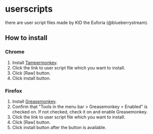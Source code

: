 # userscripts
there are user script files made by KID the Euforia (@blueberrystream).

## How to install
### Chrome
1. Install [Tampermonkey](https://chrome.google.com/webstore/detail/tampermonkey/dhdgffkkebhmkfjojejmpbldmpobfkfo).
2. Click the link to user script file which you want to install.
3. Click [Raw] button.
4. Click install button.

### Firefox
1. Install [Greasemonkey](https://addons.mozilla.org/ja/firefox/addon/greasemonkey/).
2. Confirm that "Tools in the menu bar > Greasemonkey > Enabled" is checked on. If not checked, check it on and enable Greasemonkey.
3. Click the link to user script file which you want to install.
4. Click [Raw] button.
5. Click install button after the button is available.
